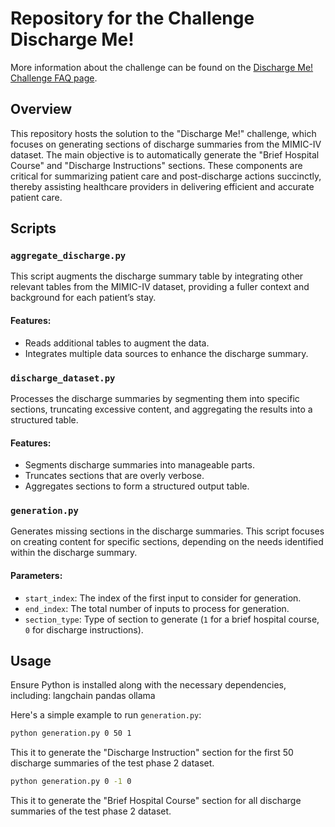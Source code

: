 # Repository for the Challenge Discharge Me!

More information about the challenge can be found on the [Discharge Me! Challenge FAQ page](https://stanford-aimi.github.io/discharge-me/#faq).

## Overview
This repository hosts the solution to the "Discharge Me!" challenge, which focuses on generating sections of discharge summaries from the MIMIC-IV dataset. The main objective is to automatically generate the "Brief Hospital Course" and "Discharge Instructions" sections. These components are critical for summarizing patient care and post-discharge actions succinctly, thereby assisting healthcare providers in delivering efficient and accurate patient care.

## Scripts

### `aggregate_discharge.py`
This script augments the discharge summary table by integrating other relevant tables from the MIMIC-IV dataset, providing a fuller context and background for each patient’s stay.

#### Features:
- Reads additional tables to augment the data.
- Integrates multiple data sources to enhance the discharge summary.

### `discharge_dataset.py`
Processes the discharge summaries by segmenting them into specific sections, truncating excessive content, and aggregating the results into a structured table.

#### Features:
- Segments discharge summaries into manageable parts.
- Truncates sections that are overly verbose.
- Aggregates sections to form a structured output table.

### `generation.py`
Generates missing sections in the discharge summaries. This script focuses on creating content for specific sections, depending on the needs identified within the discharge summary.

#### Parameters:
- `start_index`: The index of the first input to consider for generation.
- `end_index`: The total number of inputs to process for generation.
- `section_type`: Type of section to generate (`1` for a brief hospital course, `0` for discharge instructions).

## Usage
Ensure Python is installed along with the necessary dependencies, including:
langchain
pandas
ollama



Here's a simple example to run `generation.py`:

```bash
python generation.py 0 50 1
```
This it to generate the "Discharge Instruction" section for the first 50 discharge summaries of the test phase 2 dataset.

```bash
python generation.py 0 -1 0
```
This it to generate the "Brief Hospital Course" section for all discharge summaries of the test phase 2 dataset.
